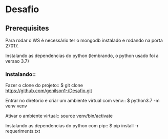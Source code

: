 # Desafio

Prerequisites
----------------------
Para rodar o WS é necessário ter o mongodb instalado e rodando na porta 27017.

Instalando as dependencias do python (lembrando, o python usado foi a versao 3.7)

### Instalando::

Fazer o clone do projeto::
	$ git clone https://github.com/genilson1-/Desafio.git	

Entrar no diretorio e criar um ambiente virtual com venv::
	$ python3.7 -m venv venv

Ativar o ambiente virtual::
	source venv/bin/activate

Instalando as dependencias do python com pip::
	$ pip install -r requeriments.txt



